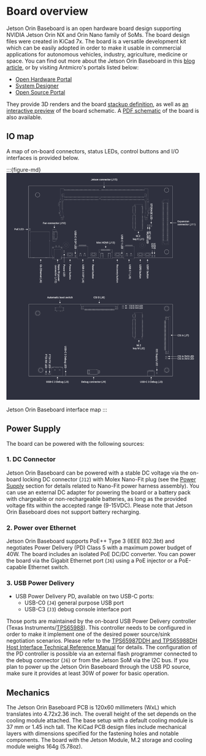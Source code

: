 # Board overview

Jetson Orin Baseboard is an open hardware board design supporting NVIDIA Jetson Orin NX and Orin Nano family of SoMs.
The board design files were created in KiCad 7x.
The board is a versatile development kit which can be easily adopted in order to make it usable in commercial applications for autonomous vehicles, industry, agriculture, medicine or space.
You can find out more about the Jetson Orin Baseboard in this [blog article](https://antmicro.com/blog/2023/05/jetson-orin-baseboard-1-1-with-orin-nano/), or by visiting Antmicro's portals listed below:

* [Open Hardware Portal](https://openhardware.antmicro.com/boards/jetson-orin-baseboard/)
* [System Designer](https://designer.antmicro.com/hardware/devices/jetson-orin-baseboard)
* [Open Source Portal](https://opensource.antmicro.com/projects/jetson-orin-baseboard/)
 
They provide 3D renders and the board [stackup definition](https://openhardware.antmicro.com/boards/jetson-orin-baseboard/?view=top-ortho&tab=stackup), as well as [an interactive preview](https://openhardware.antmicro.com/boards/jetson-orin-baseboard/?view=top-ortho&tab=preview) of the board schematic.
A [PDF schematic](./jetson-orin-baseboard-schematic.pdf) of the board is also available.

## IO map 

A map of on-board connectors, status LEDs, control buttons and I/O interfaces is provided below.

:::{figure-md}
![](img/job_io_map.png)

Jetson Orin Baseboard interface map
:::

## Power Supply

The board can be powered with the following sources:

### 1. DC Connector
 
Jetson Orin Baseboard can be powered with a stable DC voltage via the on-board locking DC connector (`J12`) with Molex Nano-Fit plug (see the [Power Supply](getting_started.md#power-supply) section for details related to Nano-Fit power harness assembly).
You can use an external DC adapter for powering the board or a battery pack with chargeable or non-rechargeable batteries, as long as the provided voltage fits within the accepted range (9-15VDC).
Please note that Jetson Orin Baseboard does not support battery recharging.

### 2. Power over Ethernet

Jetson Orin Baseboard supports PoE++ Type 3 (IEEE 802.3bt) and negotiates Power Delivery (PD) Class 5 with a maximum power budget of 40W.
The board includes an isolated PoE DC/DC converter.
You can power the board via the Gigabit Ethernet port (`J6`) using a PoE injector or a PoE-capable Ethernet switch.

### 3. USB Power Delivery
    
* USB Power Delivery PD, available on two USB-C ports:
    * USB-C0 (`J4`) general purpose USB port 
    * USB-C3 (`J3`) debug console interface port

Those ports are maintained by the on-board USB Power Delivery controller (Texas Instruments/[TPS65988](https://www.ti.com/product/TPS65988/part-details/TPS65988DHRSHR)).
This controller needs to be configured in order to make it implement one of the desired power source/sink negotiation scenarios.
Please refer to the [TPS65987DDH and TPS65988DH Host Interface Technical Reference Manual](https://www.ti.com/lit/ug/slvubh2b/slvubh2b.pdf) for details.
The configuration of the PD controller is possible via an external flash programmer connected to the debug connector (`J6`) or from the Jetson SoM via the I2C bus. 
If you plan to power up the Jetson Orin Baseboard through the USB PD source, make sure it provides at least 30W of power for basic operation.

## Mechanics

The Jetson Orin Baseboard PCB is 120x60 millimeters (WxL) which translates into 4.72x2.36 inch.
The overall height of the set depends on the cooling module attached.
The base setup with a default cooling module is 37 mm or 1.45 inch tall. 
The KiCad PCB design files include mechanical layers with dimensions specified for the fastening holes and notable components. 
The board with the Jetson Module, M.2 storage and cooling module weighs 164g (5.78oz). 

